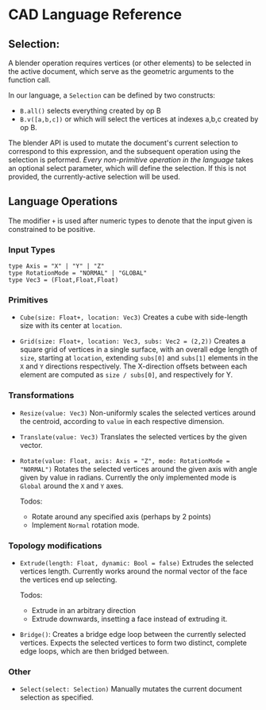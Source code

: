 # CAD Language Reference

## Selection:

A blender operation requires vertices (or other elements) to be selected in the active document, which serve as the geometric arguments to the function call.

In our language, a `Selection` can be defined by two constructs:

- `B.all()` selects everything created by op B
- `B.v([a,b,c])` or which will select the vertices at indexes a,b,c created by op B.

The blender API is used to mutate the document's current selection to correspond to this expression, and the subsequent operation using the selection is peformed. _Every non-primitive operation in the language_ takes an optional select parameter, which will define the selection. If this is not provided, the currently-active selection will be used.

## Language Operations

The modifier `+` is used after numeric types to denote that the input given is constrained to be positive.

### Input Types

```
type Axis = "X" | "Y" | "Z"
type RotationMode = "NORMAL" | "GLOBAL"
type Vec3 = (Float,Float,Float)
```

### Primitives

- `Cube(size: Float+, location: Vec3)`
  Creates a cube with side-length size with its center at `location`.

- `Grid(size: Float+, location: Vec3, subs: Vec2 = (2,2))`
  Creates a square grid of vertices in a single surface, with an overall edge length of `size`, starting at `location`, extending `subs[0]` and `subs[1]` elements in the `X` and `Y` directions respectively. The X-direction offsets between each element are computed as `size / subs[0]`, and respectively for Y.

### Transformations

- `Resize(value: Vec3)`
  Non-uniformly scales the selected vertices around the centroid, according to `value` in each respective dimension.

- `Translate(value: Vec3)`
  Translates the selected vertices by the given vector.

- `Rotate(value: Float, axis: Axis = "Z", mode: RotationMode = "NORMAL")`
  Rotates the selected vertices around the given axis with angle given by value in radians. Currently the only implemented mode is `Global` around the `X` and `Y` axes.

  Todos:

  - Rotate around any specified axis (perhaps by 2 points)
  - Implement `Normal` rotation mode.

### Topology modifications

- `Extrude(length: Float, dynamic: Bool = false)`
  Extrudes the selected vertices length. Currently works around the normal vector of the face the vertices end up selecting.

  Todos:

  - Extrude in an arbitrary direction
  - Extrude downwards, insetting a face instead of extruding it.

- `Bridge()`:
  Creates a bridge edge loop between the currently selected vertices. Expects the selected vertices to form two distinct, complete edge loops, which are then bridged between.

### Other

- `Select(select: Selection)`
  Manually mutates the current document selection as specified.
